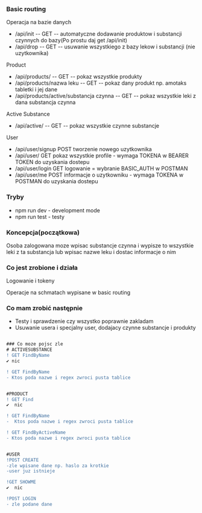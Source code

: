### Basic routing 

Operacja na bazie danych

<ul>
<li> /api/init  --  GET  -- automatyczne dodawanie produktow i substancji czynnych do bazy(Po prostu daj get /api/init) </li>
<li> /api/drop  --  GET   -- usuwanie wszystkiego z bazy lekow i substancji (nie uzytkownika)</li>
</ul>

Product

<ul>  
<li> /api/products/  --  GET   --  pokaz wszystkie produkty </li>
<li> /api/products/nazwa leku  --  GET     --    pokaz dany produkt np. amotaks tabletki i jej dane</li>
<li> /api/products/active/substancja czynna  --  GET     --   pokaz wszystkie leki z dana substancja czynna </li>
</ul>

Active Substance

<ul>
<li> /api/active/  --  GET     --    pokaz wszystkie czynne substancje</li>
</ul>

User
<ul>
<li> /api/user/signup    POST    tworzenie nowego uzytkownika </li>
<li> /api/user/          GET     pokaz wszystkie profile - wymaga TOKENA w BEARER TOKEN do uzyskania dostepu </li>
<li> /api/user/login     GET     logowanie = wybranie BASIC_AUTH w POSTMAN </li>
<li> /api/user/me        POST    informacje o uzytkowniku - wymaga TOKENA w POSTMAN do uzyskania dostepu </li>
</ul>

### Tryby
- npm run dev - development mode
- npm run test - testy

### Koncepcja(początkowa)
Osoba zalogowana moze wpisac substancje czynna i wypisze to wszystkie leki z ta substancja 
lub wpisac nazwe leku i dostac informacje o nim

### Co jest zrobione i działa 
Logowanie i tokeny 

Operacje na schmatach wypisane w basic routing


### Co mam zrobić następnie
- Testy i sprawdzenie czy wszystko poprawnie zakladam 
- Usuwanie usera i specjalny user, dodajacy czynne substancje i produkty

```diff

### Co moze pojsc zle 
# ACTIVESUBSTANCE
! GET FindByName
✔ nic 

! GET FindByName
- Ktos poda nazwe i regex zwroci pusta tablice  


#PRODUCT
! GET Find
✔  nic

! GET FindByName 
-  Ktos poda nazwe i regex zwroci pusta tablice  

! GET FindByActiveName
- Ktos poda nazwe i regex zwroci pusta tablice  


#USER
!POST CREATE
-zle wpisane dane np. haslo za krotkie
-user juz istnieje 

!GET SHOWME
✔  nic

!POST LOGIN
- zle podane dane
```